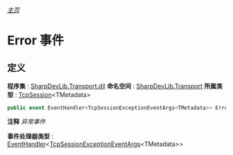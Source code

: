 ###### [主页](./Index.md "主页")
# Error 事件
## 定义
**程序集** : [SharpDevLib.Transport.dll](./SharpDevLib.Transport.assembly.md "SharpDevLib.Transport.dll")
**命名空间** : [SharpDevLib.Transport](./SharpDevLib.Transport.namespace.md "SharpDevLib.Transport")
**所属类型** : [TcpSession](./SharpDevLib.Transport.TcpSession.1.md "TcpSession")\<TMetadata\>
``` csharp
public event EventHandler<TcpSessionExceptionEventArgs<TMetadata>> Error;
```
**注释**
*异常事件*

**事件处理器类型** : [EventHandler](https://learn.microsoft.com/en-us/dotnet/api/system.eventhandler-1 "EventHandler")\<[TcpSessionExceptionEventArgs](./SharpDevLib.Transport.TcpSessionExceptionEventArgs.1.md "TcpSessionExceptionEventArgs")\<TMetadata\>\>
